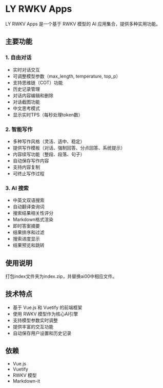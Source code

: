 # LY RWKV Apps

LY RWKV Apps 是一个基于 RWKV 模型的 AI 应用集合，提供多种实用功能。

## 主要功能

### 1. 自由对话
- 实时对话交互
- 可调整模型参数（max_length, temperature, top_p）
- 支持思维链（COT）功能
- 历史记录管理
- 对话内容编辑和删除
- 对话截图功能
- 中文思考模式
- 显示实时TPS（每秒处理token数）

### 2. 智能写作
- 多种写作风格（灵活、适中、稳定）
- 提供写作模板（对话、强制回答、分点回答、系统提示）
- 内容续写功能（整段、段落、句子）
- 自动保存写作内容
- 支持内容复制
- 可终止写作过程

### 3. AI 搜索
- 中英文双语搜索
- 自动翻译查询词
- 搜索结果相关性评分
- Markdown格式渲染
- 即时答案摘要
- 结果排序和过滤
- 搜索进度显示
- 结果预览和跳转

## 使用说明

打包index文件夹为index.zip，并替换ai00中相应文件。

## 技术特点

- 基于 Vue.js 和 Vuetify 的前端框架
- 使用 RWKV 模型作为核心AI引擎
- 支持模型参数实时调整
- 提供丰富的交互功能
- 自动保存用户设置和历史记录

## 依赖

- Vue.js
- Vuetify
- RWKV 模型
- Markdown-it